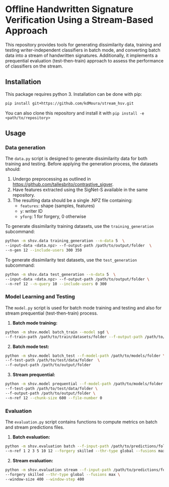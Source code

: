 # Offline Handwritten Signature Verification Using a Stream-Based Approach

This repository provides tools for generating dissimilarity data, training and testing writer-independent classifiers in batch mode, and converting batch data into a stream of handwritten signatures. Additionally, it implements a prequential evaluation (test-then-train) approach to assess the performance of classifiers on the stream.

## Installation

This package requires python 3. Installation can be done with pip:

```bash
pip install git+https://github.com/kdMoura/stream_hsv.git
```

You can also clone this repository and install it with ```pip install -e <path/to/repository> ```
## Usage

### Data generation
The `data.py` script is designed to generate dissimilarity data for both training and testing. 
Before applying the generation process, the datasets should:
1. Undergo preprocessing as outlined in https://github.com/tallesbrito/contrastive_sigver.
2. Have features extracted using the SigNet-S available in the same repository.
3. The resulting data should be a single .NPZ file containing:
   - `features`: shape (samples, features)
   - `y`: writer ID
   - `yforg`: 1 for forgery, 0 otherwise
     
To generate dissimilarity training datasets, use the `training_generation` subcommand: 
 
```bash
python -m shsv.data training_generation --n-data 5  \
--input-data <data.npz> --f-output-path /path/to/output/folder  \
--n-gen 12 --include-users 300 350
```

To generate dissimilarity test datasets, use the `test_generation` subcommand: 
```bash
python -m shsv.data test_generation --n-data 5  \
--input-data <data.npz> --f-output-path /path/to/output/folder \
--n-ref 12 --n-query 10 --include-users 0 300
```

### Model Learning and Testing

The `model.py` script is used for batch mode training and testing and also for stream prequential (test-then-train) process. 

1. **Batch mode training:**
```bash
python -m shsv.model batch_train --model sgd \
--f-train-path /path/to/train/datasets/folder --f-output-path /path/to/output/folder
```

2. **Batch mode test:**
```bash
python -m shsv.model batch_test --f-model-path /path/to/models/folder \
--f-test-path /path/to/test/data/folder  \
--f-output-path /path/to/output/folder
```

3. **Stream prequential:**
```bash
python -m shsv.model prequential --f-model-path /path/to/models/folder \
--f-test-path /path/to/test/data/folder \
--f-output-path /path/to/output/folder \
--n-ref 12 --chunk-size 600 --file-number 0
```

### Evaluation

The `evaluation.py` script contains functions to compute metrics on batch and stream predictions files.

1. **Batch evaluation:**
```bash
python -m shsv.evaluation batch --f-input-path /path/to/predictions/folder --f-output-path /path/to/output/folder \
--n-ref 1 2 3 5 10 12 --forgery skilled --thr-type global --fusions max mean min median
```

2. **Stream evaluation:**
```bash
python -m shsv.evaluation stream --f-input-path /path/to/predictions/folder --f-output-path /path/to/output/folder \
--forgery skilled --thr-type global --fusions max \
--window-size 400 --window-step 400
```

